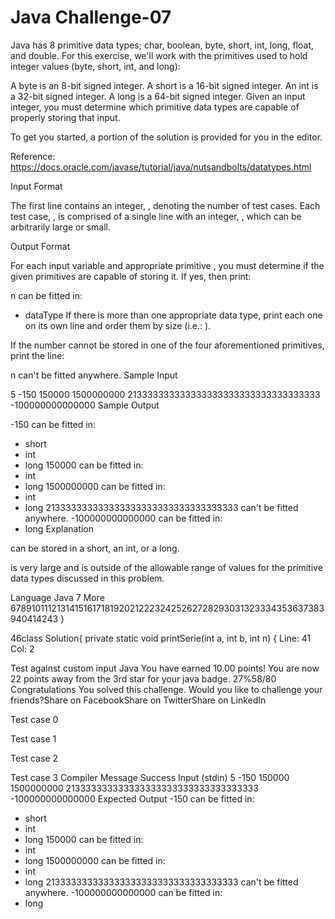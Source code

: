 # Java Challenge-07

Java has 8 primitive data types; char, boolean, byte, short, int, long, float, and double. For this exercise, we'll work with the primitives used to hold integer values (byte, short, int, and long):

A byte is an 8-bit signed integer.
A short is a 16-bit signed integer.
An int is a 32-bit signed integer.
A long is a 64-bit signed integer.
Given an input integer, you must determine which primitive data types are capable of properly storing that input.

To get you started, a portion of the solution is provided for you in the editor.

Reference: https://docs.oracle.com/javase/tutorial/java/nutsandbolts/datatypes.html

Input Format

The first line contains an integer, , denoting the number of test cases.
Each test case, , is comprised of a single line with an integer, , which can be arbitrarily large or small.

Output Format

For each input variable  and appropriate primitive , you must determine if the given primitives are capable of storing it. If yes, then print:

n can be fitted in:
* dataType
If there is more than one appropriate data type, print each one on its own line and order them by size (i.e.: ).

If the number cannot be stored in one of the four aforementioned primitives, print the line:

n can't be fitted anywhere.
Sample Input

5
-150
150000
1500000000
213333333333333333333333333333333333
-100000000000000
Sample Output

-150 can be fitted in:
* short
* int
* long
150000 can be fitted in:
* int
* long
1500000000 can be fitted in:
* int
* long
213333333333333333333333333333333333 can't be fitted anywhere.
-100000000000000 can be fitted in:
* long
Explanation

 can be stored in a short, an int, or a long.

 is very large and is outside of the allowable range of values for the primitive data types discussed in this problem.

Language
Java 7
More
678910111213141516171819202122232425262728293031323334353637383940414243
}


46class Solution{    private static void printSerie(int a, int b, int n) {
Line: 41 Col: 2

Test against custom input
Java
You have earned 10.00 points!
You are now 22 points away from the 3rd star for your java badge.
27%58/80
Congratulations
You solved this challenge. Would you like to challenge your friends?Share on FacebookShare on TwitterShare on LinkedIn

Test case 0

Test case 1

Test case 2

Test case 3
Compiler Message
Success
Input (stdin)
5
-150
150000
1500000000
213333333333333333333333333333333333
-100000000000000
Expected Output
-150 can be fitted in:
* short
* int
* long
150000 can be fitted in:
* int
* long
1500000000 can be fitted in:
* int
* long
213333333333333333333333333333333333 can't be fitted anywhere.
-100000000000000 can be fitted in:
* long
